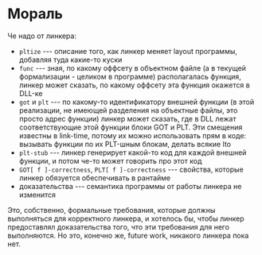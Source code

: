 # Мораль

Че надо от линкера:

*   `pltize` --- описание того, как линкер меняет layout программы,
    добавляя туда какие-то куски
*   `func` --- зная, по какому оффсету в объектном файле (а
    в текущей формализации - целиком в программе) располагалась функция,
    линкер может сказать, по какому оффсету эта функция окажется в
    DLL-ке
*   `got` и `plt` --- по какому-то идентификатору внешней функции (в этой
    реализации, не имеющей разделения на объектные файлы, это просто адрес
    функции) линкер может сказать, где в DLL лежат соответствующие этой
    функции блоки GOT и PLT. Эти смещения известны в link-time, потому их
    можно использовать прям в коде: вызывать функции по их PLT-шным блокам,
    делать всякие lto
*   `plt-stub` --- линкер генерирует какой-то код для каждой внешней
    функции, и потом че-то может говорить про этот код
*   `GOT[ f ]-correctness`, `PLT[ f ]-correctness` --- свойства, которые
    линкер обязуется обеспечивать в рантайме
*   доказательства --- семантика программы от работы линкера не изменится

Это, собственно, формальные требования, которые должны выполняться для
корректного линкера, и хотелось бы, чтобы линкер предоставлял
доказательства того, что эти требования для него выполняются. Но это,
конечно же, future work, никакого линкера пока нет.
